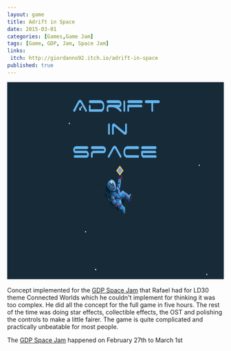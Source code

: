 ```yaml
---
layout: game
title: Adrift in Space
date: 2015-03-01
categories: [Games,Game Jam]
tags: [Game, GDP, Jam, Space Jam]
links: 
 itch: http://giordanno92.itch.io/adrift-in-space
published: true
---
```

<p><img class="alignnone size-large wp-image-136" src="/assets/media/thumbnail-astronaut_peum.png?w=687" alt="AIS_Astronaut" width="687" height="458" /></p>
<p>Concept implemented for the <a href="https://itch.io/jam/gdp-space-jam" target="_blank">GDP Space Jam</a> that Rafael had for LD30 theme Connected Worlds which he couldn't implement for thinking it was too complex. He did all the concept for the full game in five hours. The rest of the time was doing star effects, collectible effects, the OST and polishing the controls to make a little fairer. The game is quite complicated and practically unbeatable for most people.</p>
<p>The <a href="https://itch.io/jam/gdp-space-jam" target="_blank">GDP Space Jam</a> happened on February 27th to March 1st</p>